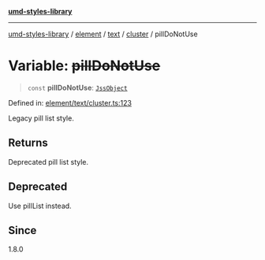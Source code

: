 [**umd-styles-library**](../../../../../../README.md)

***

[umd-styles-library](../../../../../../modules.md) / [element](../../../../../README.md) / [text](../../../README.md) / [cluster](../README.md) / pillDoNotUse

# Variable: ~~pillDoNotUse~~

> `const` **pillDoNotUse**: [`JssObject`](../../../../../../utilities/namespaces/transform/type-aliases/JssObject.md)

Defined in: [element/text/cluster.ts:123](https://github.com/UMD-Digital/design-system/blob/8021d9898368f604bce452fe4dde6fae3a0578fd/packages/styles/source/element/text/cluster.ts#L123)

Legacy pill list style.

## Returns

Deprecated pill list style.

## Deprecated

Use pillList instead.

## Since

1.8.0
